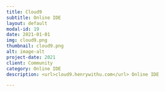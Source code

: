 ```yaml
---
title: Cloud9
subtitle: Online IDE
layout: default
modal-id: 19
date: 2021-01-01
img: cloud9.png
thumbnail: cloud9.png
alt: image-alt
project-date: 2021
client: Community
category: Online IDE
description: <url>cloud9.henrywithu.com</url> Online IDE

---
```

